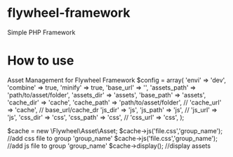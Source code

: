 flywheel-framework
==================

Simple PHP Framework




How to use
==================
Asset Management for Flywheel Framework
 $config = array(
  'envi' => 'dev',
  'combine' => true,
  'minify' => true,
  'base_url' => '',
  'assets_path' => 'path/to/asset/folder',
  'assets_dir' => 'assets',
  'base_path' => 'assets',
  'cache_dir' => 'cache',
  'cache_path' => 'path/to/asset/folder', //
  'cache_url' => 'cache', // base_url/cache_dr
  'js_dir' => 'js',
  'js_path' => 'js', //
  'js_url' => 'js',
  'css_dir' => 'css',
  'css_path' => 'css', //
  'css_url' => 'css',
  );

 
 $cache = new \Flywheel\Asset\Asset;
 $cache->js('file.css','group_name');   //add css file to group 'group_name'
 $cache->js('file.css','group_name');   //add js file to group 'group_name'
 $cache->display();  //display assets
    



